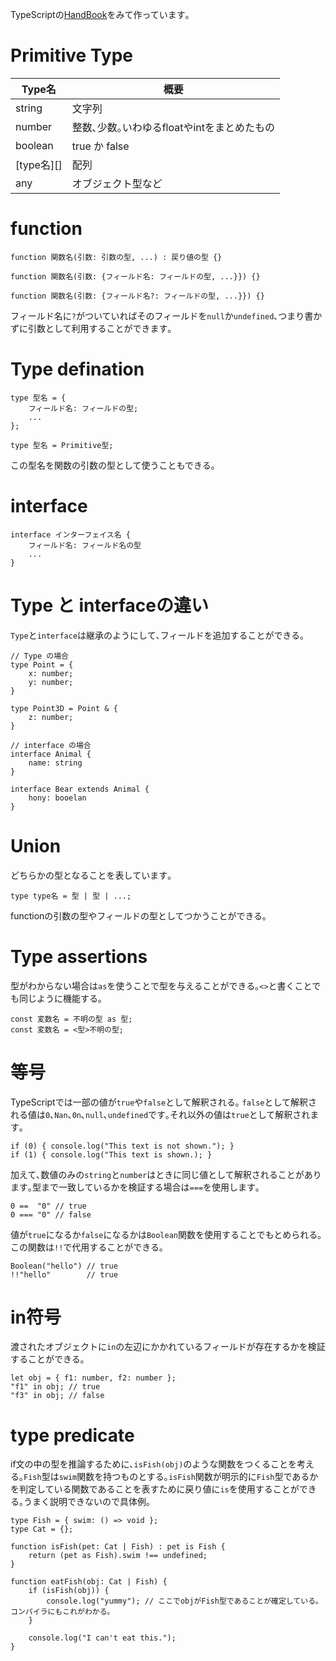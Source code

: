 TypeScriptの[HandBook](https://www.typescriptlang.org/docs/handbook/intro.html)をみて作っています｡

# Primitive Type

|Type名|概要|
|----|----|
|string|文字列|
|number|整数､少数｡いわゆるfloatやintをまとめたもの|
|boolean|true か false|
|[type名][]|配列|
|any|オブジェクト型など|

# function

```
function 関数名(引数: 引数の型, ...) : 戻り値の型 {}

function 関数名(引数: {フィールド名: フィールドの型, ...}}) {}

function 関数名(引数: {フィールド名?: フィールドの型, ...}}) {}
```

フィールド名に`?`がついていればそのフィールドを`null`か`undefined`､つまり書かずに引数として利用することができます｡
# Type defination

```
type 型名 = {
    フィールド名: フィールドの型;
    ...
};

type 型名 = Primitive型;
```

この型名を関数の引数の型として使うこともできる｡

# interface

```
interface インターフェイス名 {
    フィールド名: フィールド名の型
    ...
}
```

# Type と interfaceの違い

`Type`と`interface`は継承のようにして､フィールドを追加することができる｡

```
// Type の場合
type Point = {
    x: number;
    y: number;
}

type Point3D = Point & {
    z: number;
}

// interface の場合
interface Animal {
    name: string
}

interface Bear extends Animal {
    hony: booelan
}
```

# Union

どちらかの型となることを表しています｡

```
type type名 = 型 | 型 | ...;
```

functionの引数の型やフィールドの型としてつかうことができる｡

# Type assertions

型がわからない場合は`as`を使うことで型を与えることができる｡`<>`と書くことでも同じように機能する｡
 
```
const 変数名 = 不明の型 as 型;
const 変数名 = <型>不明の型;
```

# 等号

TypeScriptでは一部の値が`true`や`false`として解釈される｡
`false`として解釈される値は`0`､`Nan`､`0n`､`null`､`undefined`です｡それ以外の値は`true`として解釈されます｡

```
if (0) { console.log("This text is not shown."); }
if (1) { console.log("This text is shown.); }
```

加えて､数値のみの`string`と`number`はときに同じ値として解釈されることがあります｡型まで一致しているかを検証する場合は`===`を使用します｡
```
0 ==  "0" // true
0 === "0" // false
```

値が`true`になるか`false`になるかは`Boolean`関数を使用することでもとめられる｡この関数は`!!`で代用することができる｡
```
Boolean("hello") // true
!!"hello"        // true
```

# in符号

渡されたオブジェクトに`in`の左辺にかかれているフィールドが存在するかを検証することができる｡

```
let obj = { f1: number, f2: number };
"f1" in obj; // true
"f3" in obj; // false
```

# type predicate

if文の中の型を推論するために､`isFish(obj)`のような関数をつくることを考える｡`Fish`型は`swim`関数を持つものとする｡`isFish`関数が明示的に`Fish`型であるかを判定している関数であることを表すために戻り値に`is`を使用することができる｡うまく説明できないので具体例｡

```
type Fish = { swim: () => void };
type Cat = {};

function isFish(pet: Cat | Fish) : pet is Fish {
    return (pet as Fish).swim !== undefined;
}

function eatFish(obj: Cat | Fish) { 
    if (isFish(obj)) {
        console.log("yummy"); // ここでobjがFish型であることが確定している｡コンパイラにもこれがわかる｡
    }

    console.log("I can't eat this.");
}
```